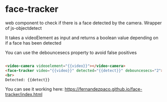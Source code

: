 # face-tracker
web component to check if there is a face detected by the camera. Wrapper of js-objectdetect

It takes a videoElement as input and returns a boolean value depending on if a face has been detected

You can use the debouncesecs property to avoid false positives
```html

<video-camera videoelement="{{video}}"></video-camera>
<face-tracker video="{{video}}" detected="{{detect}}" debouncesecs="2"></face-tracker>
<br>
Detected: {{detect}}

```

You can see it working here: https://fernandezpaco.github.io/face-tracker/index.html

